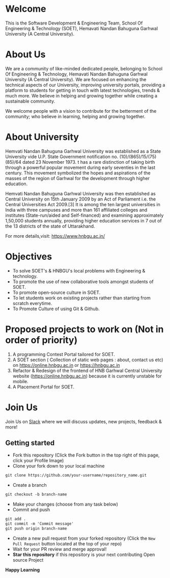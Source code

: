 # Welcome

This is the Software Development & Engineering Team, School Of Engineering & Technology (SOET), Hemavati Nandan Bahuguna Garhwal University (A Central University).

# About Us

We are a community of like-minded dedicated people, belonging to School Of Engineering & Technology, Hemavati Nandan Bahuguna Garhwal University (A Central University). We are focused on enhancing the technical aspects of our University, improving university portals, providing a platform to students for getting in touch with latest technologies, trends & much more. We believe in helping and growing together while creating a sustainable community.

We welcome people with a vision to contribute for the betterment of the community; who believe in learning, helping and growing together.

# About University

Hemvati Nandan Bahuguna Garhwal University was established as a State University vide U.P. State Government notification no. (10)/(865)/15/(75)(85)/64 dated 23 November 1973. t has a rare distinction of taking birth through a powerful popular movement during early seventies in the last century. This movement symbolized the hopes and aspirations of the masses of the region of Garhwal for the development through higher education.

Hemvati Nandan Bahuguna Garhwal University was then  established as Central University on 15th January 2009 by an Act of Parliament i.e. the Central Universities Act 2009.[3] It is among the ten largest universities in India with three campuses and more than 161 affiliated colleges and institutes (State-run/aided and Self-financed) and examining approximately 1,50,000 students annually, providing higher education services in 7 out of the 13 districts of the state of Uttarakhand.

For more details,visit: https://www.hnbgu.ac.in/

# Objectives

* To solve SOET's & HNBGU's local problems with Engineering & technology.
* To promote the use of new collaborative tools amongst students of SOET.
* To promote open-source culture in SOET.
* To let students work on existing projects rather than starting from scratch everytime.
* To Promote Culture of using Git & Github.

# Proposed projects to work on (Not in order of priority)

1. A programming Contest Portal tailored for SOET.
2. A SOET section ( Collection of static web pages : about, contact us etc) on https://online.hnbgu.ac.in or https://hnbgu.ac.in
3. Refactor & Redesign of the frontend of HNB Garhwal Central University website (https://online.hnbgu.ac.in) because it is currently unstable for mobile.
4. A Placement Portal for SOET.

# Join Us

Join Us on [Slack](https://join.slack.com/t/softwaredevte-hcy9017/shared_invite/zt-huoabhqs-07lskm~6GBdYnllh7gmM4g) where we will discuss updates, new projects, feedback & more!

## Getting started
* Fork this repository (Click the Fork button in the top right of this page, click your Profile Image)
* Clone your fork down to your local machine

```markdown
git clone https://github.com/your-username/repository_name.git
```

* Create a branch

```markdown
git checkout -b branch-name
```

* Make your changes (choose from any task below)
* Commit and push

```markdown
git add .
git commit -m 'Commit message'
git push origin branch-name
```

* Create a new pull request from your forked repository (Click the `New Pull Request` button located at the top of your repo)
* Wait for your PR review and merge approval!
* __Star this repository__ if this repository is your next contributing Open source Project 

__Happy Learning__
